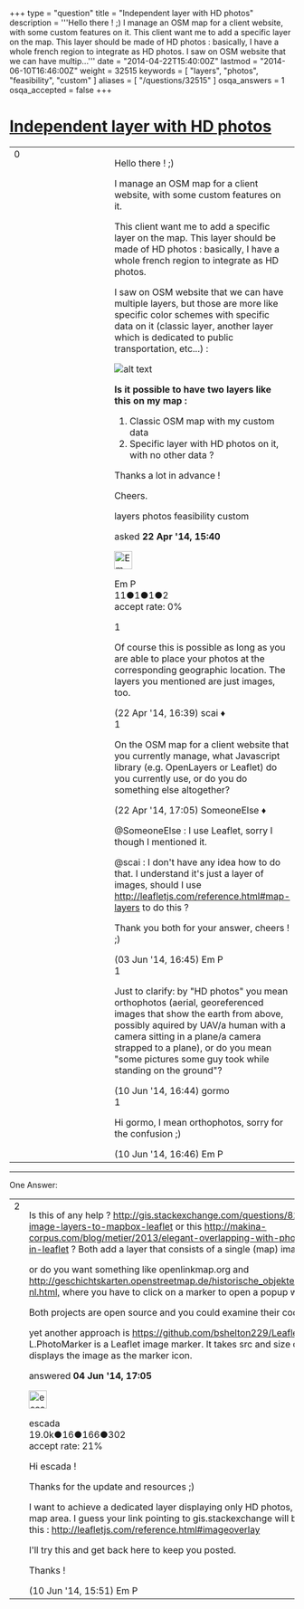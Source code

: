 +++
type = "question"
title = "Independent layer with HD photos"
description = '''Hello there ! ;) I manage an OSM map for a client website, with some custom features on it. This client want me to add a specific layer on the map. This layer should be made of HD photos : basically, I have a whole french region to integrate as HD photos. I saw on OSM website that we can have multip...'''
date = "2014-04-22T15:40:00Z"
lastmod = "2014-06-10T16:46:00Z"
weight = 32515
keywords = [ "layers", "photos", "feasibility", "custom" ]
aliases = [ "/questions/32515" ]
osqa_answers = 1
osqa_accepted = false
+++

<div class="headNormal">

# [Independent layer with HD photos](/questions/32515/independent-layer-with-hd-photos)

</div>

<div id="main-body">

<div id="askform">

<table id="question-table" style="width:100%;">
<colgroup>
<col style="width: 50%" />
<col style="width: 50%" />
</colgroup>
<tbody>
<tr>
<td style="width: 30px; vertical-align: top"><div class="vote-buttons">
<span id="post-32515-upvote" class="ajax-command post-vote up" rel="nofollow" title="I like this post (click again to cancel)"> </span>
<div id="post-32515-score" class="post-score" title="current number of votes">
0
</div>
<span id="post-32515-downvote" class="ajax-command post-vote down" rel="nofollow" title="I dont like this post (click again to cancel)"> </span> <span id="favorite-mark" class="ajax-command favorite-mark" rel="nofollow" title="mark/unmark this question as favorite (click again to cancel)"> </span>
<div id="favorite-count" class="favorite-count">
&#10;</div>
</div></td>
<td><div id="item-right">
<div class="question-body">
<p>Hello there ! ;)</p>
<p>I manage an OSM map for a client website, with some custom features on it.</p>
<p>This client want me to add a specific layer on the map. This layer should be made of HD photos : basically, I have a whole french region to integrate as HD photos.</p>
<p>I saw on OSM website that we can have multiple layers, but those are more like specific color schemes with specific data on it (classic layer, another layer which is dedicated to public transportation, etc...) :</p>
<p><img src="http://help.openstreetmap.org/upfiles/osm-layers.png" alt="alt text" /></p>
<p><strong>Is it possible to have two layers like this on my map :</strong></p>
<ol>
<li>Classic OSM map with my custom data</li>
<li>Specific layer with HD photos on it, with no other data ?</li>
</ol>
<p>Thanks a lot in advance !</p>
<p>Cheers.</p>
</div>
<div id="question-tags" class="tags-container tags">
<span class="post-tag tag-link-layers" rel="tag" title="see questions tagged &#39;layers&#39;">layers</span> <span class="post-tag tag-link-photos" rel="tag" title="see questions tagged &#39;photos&#39;">photos</span> <span class="post-tag tag-link-feasibility" rel="tag" title="see questions tagged &#39;feasibility&#39;">feasibility</span> <span class="post-tag tag-link-custom" rel="tag" title="see questions tagged &#39;custom&#39;">custom</span>
</div>
<div id="question-controls" class="post-controls">
&#10;</div>
<div class="post-update-info-container">
<div class="post-update-info post-update-info-user">
<p>asked <strong>22 Apr '14, 15:40</strong></p>
<img src="https://secure.gravatar.com/avatar/d4eb7210b79e062f99f74ff0f1944b9d?s=32&amp;d=identicon&amp;r=g" class="gravatar" width="32" height="32" alt="Em%20P&#39;s gravatar image" />
<p><span>Em P</span><br />
<span class="score" title="11 reputation points">11</span><span title="1 badges"><span class="badge1">●</span><span class="badgecount">1</span></span><span title="1 badges"><span class="silver">●</span><span class="badgecount">1</span></span><span title="2 badges"><span class="bronze">●</span><span class="badgecount">2</span></span><br />
<span class="accept_rate" title="Rate of the user&#39;s accepted answers">accept rate:</span> <span title="Em P has no accepted answers">0%</span></p>
</img>
</div>
</div>
<div id="comments-container-32515" class="comments-container">
<span id="32523"></span>
<div id="comment-32523" class="comment">
<div id="post-32523-score" class="comment-score">
1
</div>
<div class="comment-text">
<p>Of course this is possible as long as you are able to place your photos at the corresponding geographic location. The layers you mentioned are just images, too.</p>
</div>
<div id="comment-32523-info" class="comment-info">
<span class="comment-age">(22 Apr '14, 16:39)</span> <span class="comment-user userinfo">scai ♦</span>
</div>
</div>
<span id="32525"></span>
<div id="comment-32525" class="comment">
<div id="post-32525-score" class="comment-score">
1
</div>
<div class="comment-text">
<p>On the OSM map for a client website that you currently manage, what Javascript library (e.g. OpenLayers or Leaflet) do you currently use, or do you do something else altogether?</p>
</div>
<div id="comment-32525-info" class="comment-info">
<span class="comment-age">(22 Apr '14, 17:05)</span> <span class="comment-user userinfo">SomeoneElse ♦</span>
</div>
</div>
<span id="33649"></span>
<div id="comment-33649" class="comment">
<div id="post-33649-score" class="comment-score">
&#10;</div>
<div class="comment-text">
<p><span>@SomeoneElse</span> : I use Leaflet, sorry I though I mentioned it.</p>
<p><span>@scai</span> : I don't have any idea how to do that. I understand it's just a layer of images, should I use <a href="http://leafletjs.com/reference.html#map-layers">http://leafletjs.com/reference.html#map-layers</a> to do this ?</p>
<p>Thank you both for your answer, cheers ! ;)</p>
</div>
<div id="comment-33649-info" class="comment-info">
<span class="comment-age">(03 Jun '14, 16:45)</span> <span class="comment-user userinfo">Em P</span>
</div>
</div>
<span id="33848"></span>
<div id="comment-33848" class="comment">
<div id="post-33848-score" class="comment-score">
1
</div>
<div class="comment-text">
<p>Just to clarify: by "HD photos" you mean orthophotos (aerial, georeferenced images that show the earth from above, possibly aquired by UAV/a human with a camera sitting in a plane/a camera strapped to a plane), or do you mean "some pictures some guy took while standing on the ground"?</p>
</div>
<div id="comment-33848-info" class="comment-info">
<span class="comment-age">(10 Jun '14, 16:44)</span> <span class="comment-user userinfo">gormo</span>
</div>
</div>
<span id="33849"></span>
<div id="comment-33849" class="comment">
<div id="post-33849-score" class="comment-score">
1
</div>
<div class="comment-text">
<p>Hi gormo, I mean orthophotos, sorry for the confusion ;)</p>
</div>
<div id="comment-33849-info" class="comment-info">
<span class="comment-age">(10 Jun '14, 16:46)</span> <span class="comment-user userinfo">Em P</span>
</div>
</div>
</div>
<div id="comment-tools-32515" class="comment-tools">
&#10;</div>
<div class="clear">
&#10;</div>
<div id="comment-32515-form-container" class="comment-form-container">
&#10;</div>
<div class="clear">
&#10;</div>
</div></td>
</tr>
</tbody>
</table>

------------------------------------------------------------------------

<div class="tabBar">

<span id="sort-top"></span>

<div class="headQuestions">

One Answer:

</div>

</div>

<span id="33678"></span>

<div id="answer-container-33678" class="answer">

<table style="width:100%;">
<colgroup>
<col style="width: 50%" />
<col style="width: 50%" />
</colgroup>
<tbody>
<tr>
<td style="width: 30px; vertical-align: top"><div class="vote-buttons">
<span id="post-33678-upvote" class="ajax-command post-vote up" rel="nofollow" title="I like this post (click again to cancel)"> </span>
<div id="post-33678-score" class="post-score" title="current number of votes">
2
</div>
<span id="post-33678-downvote" class="ajax-command post-vote down" rel="nofollow" title="I dont like this post (click again to cancel)"> </span>
</div></td>
<td><div class="item-right">
<div class="answer-body">
<p>Is this of any help ? <a href="http://gis.stackexchange.com/questions/82950/add-simple-image-layers-to-mapbox-leaflet">http://gis.stackexchange.com/questions/82950/add-simple-image-layers-to-mapbox-leaflet</a> or this <a href="http://makina-corpus.com/blog/metier/2013/elegant-overlapping-with-photographic-layers-in-leaflet">http://makina-corpus.com/blog/metier/2013/elegant-overlapping-with-photographic-layers-in-leaflet</a> ? Both add a layer that consists of a single (map) image.</p>
<p>or do you want something like openlinkmap.org and <a href="http://geschichtskarten.openstreetmap.de/historische_objekte/translate/nl/index-nl.html,">http://geschichtskarten.openstreetmap.de/historische_objekte/translate/nl/index-nl.html,</a> where you have to click on a marker to open a popup with a photo ?</p>
<p>Both projects are open source and you could examine their code for inspiration</p>
<p>yet another approach is <a href="https://github.com/bshelton229/Leaflet.photomarker.">https://github.com/bshelton229/Leaflet.photomarker.</a> L.PhotoMarker is a Leaflet image marker. It takes src and size options, and displays the image as the marker icon.</p>
</div>
<div class="answer-controls post-controls">
&#10;</div>
<div class="post-update-info-container">
<div class="post-update-info post-update-info-user">
<p>answered <strong>04 Jun '14, 17:05</strong></p>
<img src="https://secure.gravatar.com/avatar/813a136afe7d4c95fd5bccdd78705e0e?s=32&amp;d=identicon&amp;r=g" class="gravatar" width="32" height="32" alt="escada&#39;s gravatar image" />
<p><span>escada</span><br />
<span class="score" title="19043 reputation points"><span>19.0k</span></span><span title="16 badges"><span class="badge1">●</span><span class="badgecount">16</span></span><span title="166 badges"><span class="silver">●</span><span class="badgecount">166</span></span><span title="302 badges"><span class="bronze">●</span><span class="badgecount">302</span></span><br />
<span class="accept_rate" title="Rate of the user&#39;s accepted answers">accept rate:</span> <span title="escada has 97 accepted answers">21%</span></p>
</div>
</div>
<div id="comments-container-33678" class="comments-container">
<span id="33846"></span>
<div id="comment-33846" class="comment">
<div id="post-33846-score" class="comment-score">
&#10;</div>
<div class="comment-text">
<p>Hi escada !</p>
<p>Thanks for the update and resources ;)</p>
<p>I want to achieve a dedicated layer displaying only HD photos, covering the entire map area. I guess your link pointing to gis.stackexchange will be helpful. I found this : <a href="http://leafletjs.com/reference.html#imageoverlay">http://leafletjs.com/reference.html#imageoverlay</a></p>
<p>I'll try this and get back here to keep you posted.</p>
<p>Thanks !</p>
</div>
<div id="comment-33846-info" class="comment-info">
<span class="comment-age">(10 Jun '14, 15:51)</span> <span class="comment-user userinfo">Em P</span>
</div>
</div>
</div>
<div id="comment-tools-33678" class="comment-tools">
&#10;</div>
<div class="clear">
&#10;</div>
<div id="comment-33678-form-container" class="comment-form-container">
&#10;</div>
<div class="clear">
&#10;</div>
</div></td>
</tr>
</tbody>
</table>

</div>

<div class="paginator-container-left">

</div>

</div>

</div>

